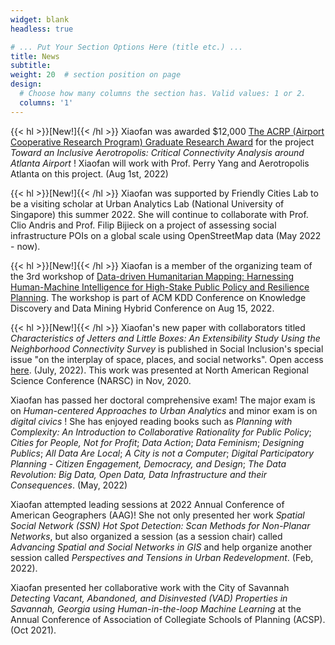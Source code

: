 ```yaml
---
widget: blank
headless: true

# ... Put Your Section Options Here (title etc.) ...
title: News
subtitle:
weight: 20  # section position on page
design:
  # Choose how many columns the section has. Valid values: 1 or 2.
  columns: '1'
---
```


{{< hl >}}[New!]{{< /hl >}} Xiaofan was awarded $12,000 [The ACRP (Airport Cooperative Research Program) Graduate Research Award](https://vsgc.odu.edu/acrpgraduateresearchawards/) for the project _Toward an Inclusive Aerotropolis: Critical Connectivity Analysis around Atlanta Airport_ ! Xiaofan will work with Prof. Perry Yang and Aerotropolis Atlanta on this project. (Aug 1st, 2022)

{{< hl >}}[New!]{{< /hl >}} Xiaofan was supported by Friendly Cities Lab to be a visiting scholar at Urban Analytics Lab (National University of Singapore) this summer 2022. She will continue to collaborate with Prof. Clio Andris and Prof. Filip Bijieck on a project of assessing social infrastructure POIs on a global scale using OpenStreetMap data (May 2022 - now).

{{< hl >}}[New!]{{< /hl >}} Xiaofan is a member of the organizing team of the 3rd workshop of [Data-driven Humanitarian Mapping: Harnessing Human-Machine Intelligence for High-Stake Public Policy and Resilience Planning](https://kdd-humanitarian-mapping.herokuapp.com/). The workshop is part of ACM KDD Conference on Knowledge Discovery and Data Mining Hybrid Conference on Aug 15, 2022. 

{{< hl >}}[New!]{{< /hl >}} Xiaofan's new paper with collaborators titled _Characteristics of Jetters and Little Boxes: An Extensibility Study Using the Neighborhood Connectivity Survey_ is published in Social Inclusion's special issue "on the interplay of space, places, and social networks". Open access [here](https://www.cogitatiopress.com/socialinclusion/article/view/5366). (July, 2022). This work was presented at North American Regional Science Conference (NARSC) in Nov, 2020. 

Xiaofan has passed her doctoral comprehensive exam! The major exam is on _Human-centered Approaches to Urban Analytics_ and minor exam is on _digital civics_ ! She has enjoyed reading books such as _Planning with Complexity: An Introduction to Collaborative Rationality for Public Policy_; _Cities for People, Not for Profit_; _Data Action_; _Data Feminism_; _Designing Publics_; _All Data Are Local_; _A City is not a Computer_; _Digital Participatory Planning - Citizen Engagement, Democracy, and Design_; _The Data Revolution: Big Data, Open Data, Data Infrastructure and their Consequences_. (May, 2022)

Xiaofan attempted leading sessions at 2022 Annual Conference of American Geographers (AAG)! She not only presented her work _Spatial Social Network (SSN) Hot Spot Detection: Scan Methods for Non-Planar Networks_, but also organized a session (as a session chair) called _Advancing Spatial and Social Networks in GIS_ and help organize another session called _Perspectives and Tensions in Urban Redevelopment_. (Feb, 2022). 

Xiaofan presented her collaborative work with the City of Savannah _Detecting Vacant, Abandoned, and Disinvested (VAD) Properties in Savannah, Georgia using Human-in-the-loop Machine Learning_ at the Annual Conference of Association of Collegiate Schools of Planning (ACSP). (Oct 2021).

<!-- Xiaofan's new paper _Measuring McCities: Landscapes of chain and independent restaurants in the United States_ was published in Enviornmental Planning B: Urban Analytics and City Science (open access [here](https://www.xiaofanliang.com/publication/chainness/chainness.pdf)). This work was presented at GaTech College of Design Virtual Research Symposium on Point of Interest (April, 2021) and AAG (April, 2020).

Xiaofan's paper _A Review of Spatial Network Insights and Methods in the Context of Planning: Applications, Challenges, and Opportunities_ is published in a book chapter in the book Urban Informatics and Future Cities (open access [here](https://www.xiaofanliang.com/publication/review/review.pdf)). She also presents the paper at The 17th International Conference on CUPUM – Computational Urban Planning and Urban Management. (June, 2021).

Xiaofan founded the [Miaoqianzhi 'jie' Research Group](https://public.tableau.com/app/profile/lu.chen6557/viz/Miaoqianzhijie/Miaoqianzhijie), an activist research team based in Guangzhou that promotes public discourses and conducts quantitative and qualitative research around Miaoqianzhi 'jie' (a historic street that is planned to be demolished to build an additional metro station). (Nov 2020 - now).  -->

<!-- Xiaofan presented her work _A R Online Tutorial for Visualizing Spatial Social Networks_ at MoVis: Information Visualization of Geospatial Networks, Flows, and Movements Workshop at IEEE VIS. (Oct, 2020).

Xiaofan gave an invited talk on _Explaining Urban Scaling, Variances, and Economic Structure with Multiplex Networks in China_ at MIT Sustainable Urbanization Lab Internal Seminar. (Oct, 2020). 

Xiaofan presented her work _Measuring McCities: Quantifying ‘Chainness’ of Foodscape in the United States_ at The Annual Conference of American Association of Geographers. (April, 2020).   -->





